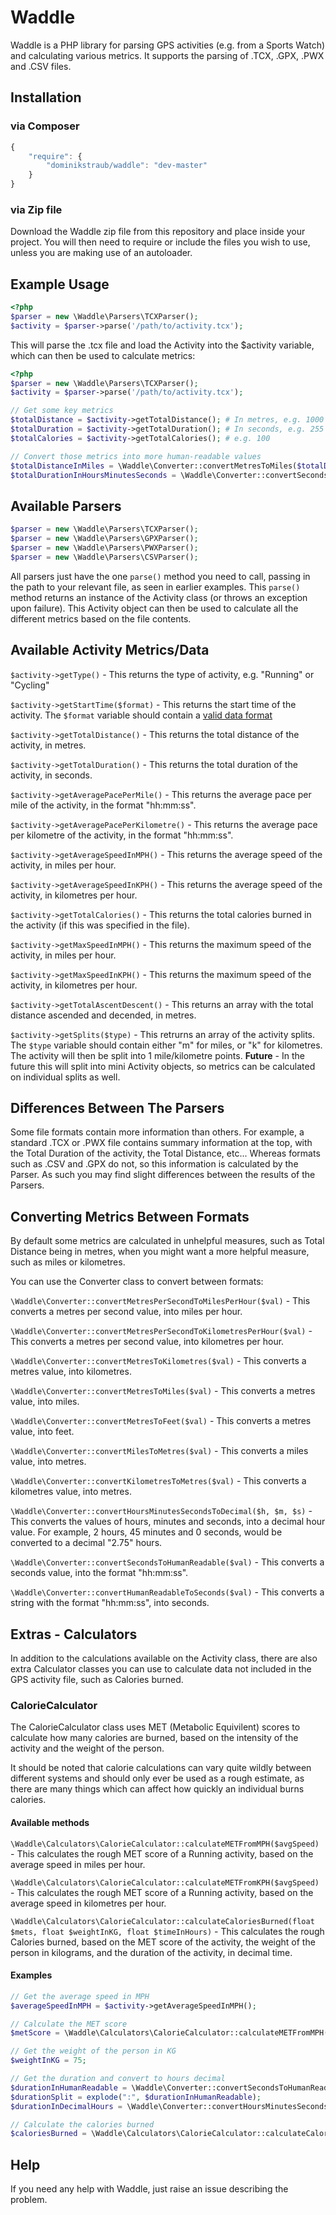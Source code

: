 Waddle
======

Waddle is a PHP library for parsing GPS activities (e.g. from a Sports Watch) and calculating various metrics.
It supports the parsing of .TCX, .GPX, .PWX and .CSV files.


Installation
-----

### via Composer

```javascript
{
    "require": {
        "dominikstraub/waddle": "dev-master"
    }
}
```

### via Zip file

Download the Waddle zip file from this repository and place inside your project.
You will then need to require or include the files you wish to use, unless you are making use of an autoloader.


Example Usage
-----

```php
<?php
$parser = new \Waddle\Parsers\TCXParser();
$activity = $parser->parse('/path/to/activity.tcx');
```

This will parse the .tcx file and load the Activity into the $activity variable, which can then be used to calculate metrics:

```php
<?php
$parser = new \Waddle\Parsers\TCXParser();
$activity = $parser->parse('/path/to/activity.tcx');

// Get some key metrics
$totalDistance = $activity->getTotalDistance(); # In metres, e.g. 1000
$totalDuration = $activity->getTotalDuration(); # In seconds, e.g. 255
$totalCalories = $activity->getTotalCalories(); # e.g. 100

// Convert those metrics into more human-readable values
$totalDistanceInMiles = \Waddle\Converter::convertMetresToMiles($totalDistance); # e.g. 0.62
$totalDurationInHoursMinutesSeconds = \Waddle\Converter::convertSecondsToHumanReadable($totalDuration); # e.g. 00:04:15
```


Available Parsers
------
```php
$parser = new \Waddle\Parsers\TCXParser();
$parser = new \Waddle\Parsers\GPXParser();
$parser = new \Waddle\Parsers\PWXParser();
$parser = new \Waddle\Parsers\CSVParser();
```

All parsers just have the one ```parse()``` method you need to call, passing in the path to your relevant file, as seen in earlier examples. This ```parse()``` method returns an instance of the Activity class (or throws an exception upon failure). This Activity object can then be used to calculate all the different metrics based on the file contents.


Available Activity Metrics/Data
-----
```$activity->getType()``` - This returns the type of activity, e.g. "Running" or "Cycling"

```$activity->getStartTime($format)``` - This returns the start time of the activity. The ```$format``` variable should contain a [valid data format](http://php.net/manual/en/datetime.formats.php)

```$activity->getTotalDistance()``` - This returns the total distance of the activity, in metres.

```$activity->getTotalDuration()``` - This returns the total duration of the activity, in seconds.

```$activity->getAveragePacePerMile()``` - This returns the average pace per mile of the activity, in the format "hh:mm:ss".

```$activity->getAveragePacePerKilometre()``` - This returns the average pace per kilometre of the activity, in the format "hh:mm:ss".

```$activity->getAverageSpeedInMPH()``` - This returns the average speed of the activity, in miles per hour.

```$activity->getAverageSpeedInKPH()``` - This returns the average speed of the activity, in kilometres per hour.

```$activity->getTotalCalories()``` - This returns the total calories burned in the activity (if this was specified in the file).

```$activity->getMaxSpeedInMPH()``` - This returns the maximum speed of the activity, in miles per hour.

```$activity->getMaxSpeedInKPH()``` - This returns the maximum speed of the activity, in kilometres per hour.

```$activity->getTotalAscentDescent()``` - This returns an array with the total distance ascended and decended, in metres.

```$activity->getSplits($type)``` - This retrurns an array of the activity splits. The ```$type``` variable should contain either "m" for miles, or "k" for kilometres. The activity will then be split into 1 mile/kilometre points. **Future** - In the future this will split into mini Activity objects, so metrics can be calculated on individual splits as well.


Differences Between The Parsers
-----
Some file formats contain more information than others. For example, a standard .TCX or .PWX file contains summary information at the top, with the Total Duration of the activity, the Total Distance, etc... Whereas formats such as .CSV and .GPX do not, so this information is calculated by the Parser. As such you may find slight differences between the results of the Parsers.


Converting Metrics Between Formats
-----
By default some metrics are calculated in unhelpful measures, such as Total Distance being in metres, when you might want a more helpful measure, such as miles or kilometres.

You can use the Converter class to convert between formats:

```\Waddle\Converter::convertMetresPerSecondToMilesPerHour($val)``` - This converts a metres per second value, into miles per hour.

```\Waddle\Converter::convertMetresPerSecondToKilometresPerHour($val)``` - This converts a metres per second value, into kilometres per hour.

```\Waddle\Converter::convertMetresToKilometres($val)``` - This converts a metres value, into kilometres.

```\Waddle\Converter::convertMetresToMiles($val)``` - This converts a metres value, into miles.

```\Waddle\Converter::convertMetresToFeet($val)``` - This converts a metres value, into feet.

```\Waddle\Converter::convertMilesToMetres($val)``` - This converts a miles value, into metres.

```\Waddle\Converter::convertKilometresToMetres($val)``` - This converts a kilometres value, into metres.

```\Waddle\Converter::convertHoursMinutesSecondsToDecimal($h, $m, $s)``` - This converts the values of hours, minutes and seconds, into a decimal hour value. For example, 2 hours, 45 minutes and 0 seconds, would be converted to a decimal "2.75" hours.

```\Waddle\Converter::convertSecondsToHumanReadable($val)``` - This converts a seconds value, into the format "hh:mm:ss".

```\Waddle\Converter::convertHumanReadableToSeconds($val)``` - This converts a string with the format "hh:mm:ss", into seconds.


Extras - Calculators
-----
In addition to the calculations available on the Activity class, there are also extra Calculator classes you can use to calculate data not included in the GPS activity file, such as Calories burned.

### CalorieCalculator
The CalorieCalculator class uses MET (Metabolic Equivilent) scores to calculate how many calories are burned, based on the intensity of the activity and the weight of the person.

It should be noted that calorie calculations can vary quite wildly between different systems and should only ever be used as a rough estimate, as there are many things which can affect how quickly an individual burns calories.

#### Available methods
```\Waddle\Calculators\CalorieCalculator::calculateMETFromMPH($avgSpeed)``` - This calculates the rough MET score of a Running activity, based on the average speed in miles per hour.

```\Waddle\Calculators\CalorieCalculator::calculateMETFromKPH($avgSpeed)``` - This calculates the rough MET score of a Running activity, based on the average speed in kilometres per hour.

```\Waddle\Calculators\CalorieCalculator::calculateCaloriesBurned(float $mets, float $weightInKG, float $timeInHours)``` - This calculates the rough Calories burned, based on the MET score of the activity, the weight of the person in kilograms, and the duration of the activity, in decimal time.

#### Examples
```php
// Get the average speed in MPH
$averageSpeedInMPH = $activity->getAverageSpeedInMPH();

// Calculate the MET score
$metScore = \Waddle\Calculators\CalorieCalculator::calculateMETFromMPH($averageSpeedInMPH);

// Get the weight of the person in KG
$weightInKG = 75;

// Get the duration and convert to hours decimal
$durationInHumanReadable = \Waddle\Converter::convertSecondsToHumanReadable($activity->getTotalDuration());
$durationSplit = explode(":", $durationInHumanReadable);
$durationInDecimalHours = \Waddle\Converter::convertHoursMinutesSecondsToDecimal($durationSplit[0], $durationSplit[1], $durationSplit[2]);

// Calculate the calories burned
$caloriesBurned = \Waddle\Calculators\CalorieCalculator::calculateCaloriesBurned($metScore , $weightInKG, $durationInDecimalHours );
```

Help
-----
If you need any help with Waddle, just raise an issue describing the problem.
